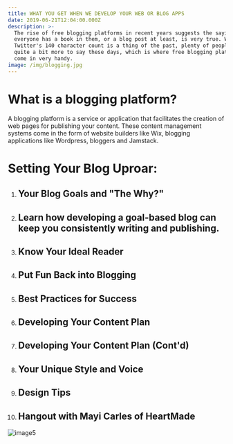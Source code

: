 ```yaml
---
title: WHAT YOU GET WHEN WE DEVELOP YOUR WEB OR BLOG APPS
date: 2019-06-21T12:04:00.000Z
description: >-
  The rise of free blogging platforms in recent years suggests the saying that
  everyone has a book in them, or a blog post at least, is very true. While
  Twitter's 140 character count is a thing of the past, plenty of people have
  quite a bit more to say these days, which is where free blogging platforms
  come in very handy. 
image: /img/blogging.jpg
---
```

# **What is a blogging platform?**

A blogging platform is a service or application that facilitates the creation of web pages for publishing your content. These content management systems come in the form of website builders like Wix, blogging applications like Wordpress, bloggers and Jamstack.

# Setting Your Blog Uproar:

1. ## Your Blog Goals and "The Why?"
2. ## Learn how developing a goal-based blog can keep you consistently writing and publishing.
3. ## Know Your Ideal Reader
4. ## Put Fun Back into Blogging
5. ## Best Practices for Success
6. ## Developing Your Content Plan
7. ## Developing Your Content Plan (Cont'd)
8. ## Your Unique Style and Voice
9. ## Design Tips
10. ## Hangout with Mayi Carles of HeartMade

![image5](/img/dream1.jpg "Know your competitors")
